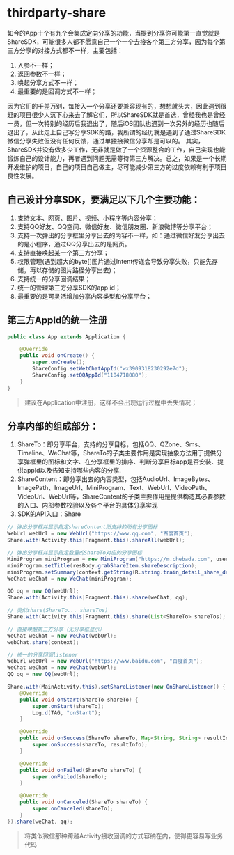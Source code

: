 # thirdparty-share

如今的App十个有九个会集成定向分享的功能，当提到分享你可能第一直觉就是ShareSDK，可能很多人都不愿意自己一个一个去接各个第三方分享，因为每个第三方分享的对接方式都不一样，主要包括：

1. 入参不一样；
2. 返回参数不一样；
3. 唤起分享方式不一样；
4. 最重要的是回调方式不一样；

因为它们的千差万别，每接入一个分享还要兼容现有的，想想就头大，因此遇到很赶的项目很少人沉下心来去了解它们，所以ShareSDK就是首选，曾经我也是曾经一员，但一次特别的经历后我退出了，随后iOS团队也遇到一次另外的经历也随后退出了，从此走上自己写分享SDK的路，我所谓的经历就是遇到了通过ShareSDK微信分享失败但没有任何反馈，通过单独接微信分享却是可以的。
其实，ShareSDK并没有做多少工作，无非就是做了一个资源整合的工作，自己实现也能锻炼自己的设计能力，再者遇到问题无需等待第三方解决。总之，如果是一个长期开发维护的项目，自己的项目自己做主，尽可能减少第三方的过度依赖有利于项目良性发展。

## 自己设计分享SDK，要满足以下几个主要功能：
1. 支持文本、网页、图片、视频、小程序等内容分享；
2. 支持QQ好友、QQ空间、微信好友、微信朋友圈、新浪微博等分享平台；
3. 支持一次弹出的分享框里分享出去的内容不一样，如：通过微信好友分享出去的是小程序，通过QQ分享出去的是网页。
4. 支持直接唤起某一个第三方分享；
5. 权限管理(遇到超大的byte[]图片通过Intent传递会导致分享失败，只能先存储，再以存储的图片路径分享出去)；
6. 支持统一的分享回调结果；
7. 统一的管理第三方分享SDK的app id；
8. 最重要的是可灵活增加分享内容类型和分享平台；

## 第三方AppId的统一注册
```java
public class App extends Application {

    @Override
    public void onCreate() {
        super.onCreate();
        ShareConfig.setWetChatAppId("wx3909318230292e7d");
        ShareConfig.setQQAppId("1104718080");
    }
}
```
>建议在Application中注册，这样不会出现运行过程中丢失情况；

## 分享内部的组成部分：
1. ShareTo：即分享平台，支持的分享目标，包括QQ、QZone、Sms、Timeline、WeChat等，ShareTo的子类主要作用是实现抽象方法用于提供分享弹框里的图标和文字、在分享框里的排序、判断分享目标app是否安装、提供appId以及告知支持哪些内容的分享.
2. ShareContent：即分享出去的内容类型，包括AudioUrl、ImageBytes、ImagePath、ImageUrl、MiniProgram、Text、WebUrl、VideoPath、VideoUrl、WebUrl等，ShareContent的子类主要作用是提供构造其必要参数的入口、内部参数校验以及各个平台的具体分享实现
3. SDK的API入口：Share

```java
// 弹出分享框并显示指定shareContent所支持的所有分享图标
WebUrl webUrl = new WebUrl("https://www.qq.com", "百度首页");
Share.with(Activity.this|Fragment.this).shareAll(webUrl);

// 弹出分享框并显示指定数量的ShareTo对应的分享图标
MiniProgram miniProgram = new MiniProgram("https://m.chebada.com", userName, path, thumbnail));
miniProgram.setTitle(resBody.grabShareItem.shareDescription);
miniProgram.setSummary(context.getString(R.string.train_detail_share_des));
WeChat weChat = new WeChat(miniProgram);

QQ qq = new QQ(webUrl);
Share.with(Activity.this|Fragment.this).share(weChat, qq);

// 类似share(ShareTo... shareTos)
Share.with(Activity.this|Fragment.this).share(List<ShareTo> shareTos);

// 直接唤醒第三方分享（无分享框显示）
WeChat weChat = new WeChat(webUrl);
webChat.share(context);

// 统一的分享回调listener
WebUrl webUrl = new WebUrl("https://www.baidu.com", "百度首页");
WeChat weChat = new WeChat(webUrl);
QQ qq = new QQ(webUrl);

Share.with(MainActivity.this).setShareListener(new OnShareListener() {
    @Override
    public void onStart(ShareTo shareTo) {
        super.onStart(shareTo);
        Log.d(TAG, "onStart");
    }

    @Override
    public void onSuccess(ShareTo shareTo, Map<String, String> resultInfo) {
        super.onSuccess(shareTo, resultInfo);
    }

    @Override
    public void onFailed(ShareTo shareTo) {
        super.onFailed(shareTo);
    }

    @Override
    public void onCanceled(ShareTo shareTo) {
        super.onCanceled(shareTo);
    }
}).share(weChat, qq);
```
>将类似微信那种跨越Activity接收回调的方式容纳在内，使得更容易写业务代码
